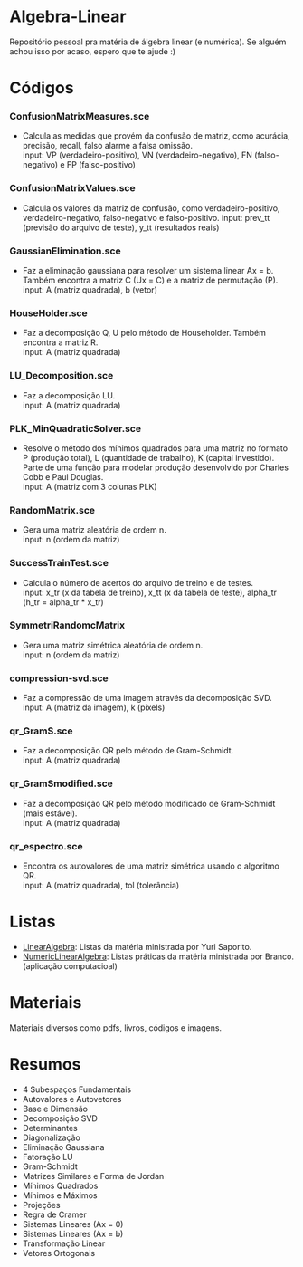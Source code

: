 # Algebra-Linear
Repositório pessoal pra matéria de álgebra linear (e numérica).
Se alguém achou isso por acaso, espero que te ajude :)

# Códigos
### ConfusionMatrixMeasures.sce
- Calcula as medidas que provém da confusão de matriz, como acurácia, precisão, recall, falso alarme a falsa omissão. <br/>
input: VP (verdadeiro-positivo), VN (verdadeiro-negativo), FN (falso-negativo) e FP (falso-positivo)

### ConfusionMatrixValues.sce
- Calcula os valores da matriz de confusão, como verdadeiro-positivo, verdadeiro-negativo, falso-negativo e falso-positivo.
input: prev_tt (previsão do arquivo de teste), y_tt (resultados reais)

### GaussianElimination.sce
- Faz a eliminação gaussiana para resolver um sistema linear Ax = b. Também encontra a matriz C (Ux = C) e a matriz de permutação (P). <br/>
input: A (matriz quadrada), b (vetor)

### HouseHolder.sce
- Faz a decomposição Q, U pelo método de Householder. Também encontra a matriz R. <br/>
input: A (matriz quadrada)

### LU_Decomposition.sce
- Faz a decomposição LU. <br/>
input: A (matriz quadrada)

### PLK_MinQuadraticSolver.sce
- Resolve o método dos mínimos quadrados para uma matriz no formato P (produção total), L (quantidade de trabalho), K (capital investido). Parte de uma função para modelar produção desenvolvido por Charles Cobb e Paul Douglas. <br/>
input: A (matriz com 3 colunas PLK) 

### RandomMatrix.sce
- Gera uma matriz aleatória de ordem n. <br/>
input: n (ordem da matriz)

### SuccessTrainTest.sce
- Calcula o número de acertos do arquivo de treino e de testes. <br/>
input: x_tr (x da tabela de treino), x_tt (x da tabela de teste), alpha_tr (h_tr = alpha_tr * x_tr) 

### SymmetriRandomcMatrix 
- Gera uma matriz simétrica aleatória de ordem n. <br/>
input: n (ordem da matriz)

### compression-svd.sce
- Faz a compressão de uma imagem através da decomposição SVD. <br/>
input: A (matriz da imagem), k (pixels)

### qr_GramS.sce
- Faz a decomposição QR pelo método de Gram-Schmidt. <br/>
input: A (matriz quadrada)

### qr_GramSmodified.sce
- Faz a decomposição QR pelo método modificado de Gram-Schmidt (mais estável). <br/>
input: A (matriz quadrada)

### qr_espectro.sce
- Encontra os autovalores de uma matriz simétrica usando o algoritmo QR. <br/>
input: A (matriz quadrada), tol (tolerância)

# Listas

- [LinearAlgebra](https://github.com/iaracastro/AlgebraLinear/tree/main/Listas/NumericLinearAlgebra): Listas da matéria ministrada por Yuri Saporito.
- [NumericLinearAlgebra](https://github.com/iaracastro/AlgebraLinear/tree/main/Listas/NumericLinearAlgebra): Listas práticas da matéria ministrada por Branco. (aplicação computacioal)

# Materiais

Materiais diversos como pdfs, livros, códigos e imagens.

# Resumos

- 4 Subespaços Fundamentais
- Autovalores e Autovetores
- Base e Dimensão
- Decomposição SVD
- Determinantes
- Diagonalização
- Eliminação Gaussiana
- Fatoração LU
- Gram-Schmidt
- Matrizes Similares e Forma de Jordan
- Mínimos Quadrados
- Mínimos e Máximos
- Projeções
- Regra de Cramer
- Sistemas Lineares (Ax = 0)
- Sistemas Lineares (Ax = b)
- Transformação Linear 
- Vetores Ortogonais
